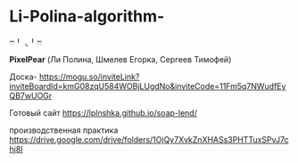 # Li-Polina-algorithm-
ෆ⁠╹⁠ ⁠.̮⁠ ⁠╹⁠ෆ

<b>PixelPear</b> (Ли Полина, Шмелев Егорка, Сергеев Тимофей)

Доска- https://mogu.so/inviteLink?inviteBoardId=kmG08zqU584WOBjLUgdNo&inviteCode=11Fm5q7NWudfEyQB7wUOGr

Готовый сайт
https://lplnshka.github.io/soap-lend/

производственная практика https://drive.google.com/drive/folders/1OjQy7XvkZnXHASs3PHTTuxSPvJ7chj8I